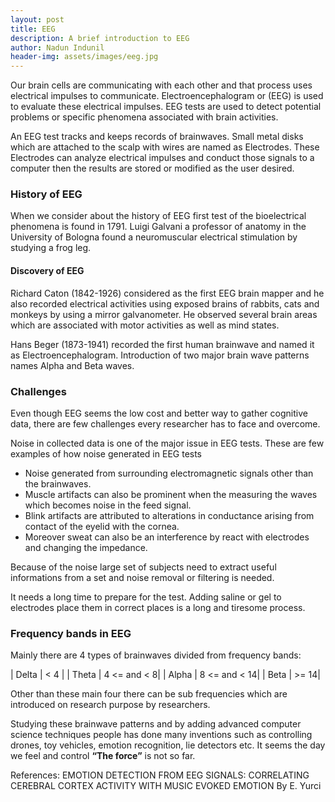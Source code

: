 ```yaml
---
layout: post
title: EEG
description: A brief introduction to EEG
author: Nadun Indunil
header-img: assets/images/eeg.jpg
---
```


Our brain cells are communicating with each other and that process uses electrical impulses to communicate. Electroencephalogram or (EEG) is used to evaluate these electrical impulses. EEG tests are used to detect potential problems or specific phenomena associated with brain activities.

An EEG test tracks and keeps records of brainwaves. Small metal disks which are attached to the scalp with wires are named as Electrodes. These Electrodes can analyze electrical impulses and conduct those signals to a computer then the results are stored or modified as the user desired.

### History of EEG

When we consider about the history of EEG first test of the bioelectrical phenomena is found in 1791. Luigi Galvani a professor of anatomy in the University of Bologna found a neuromuscular electrical stimulation by studying a frog leg.

#### Discovery of EEG

Richard Caton (1842-1926) considered as the first EEG brain mapper and he also recorded electrical activities using exposed brains of rabbits, cats and monkeys by using a mirror galvanometer. He observed several brain areas which are associated with motor activities as well as mind states.

Hans Beger (1873-1941) recorded the first human brainwave and named it as Electroencephalogram. Introduction of two major brain wave patterns names Alpha and Beta waves.

### Challenges

Even though EEG seems the low cost and better way to gather cognitive data, there are few challenges every researcher has to face and overcome.

Noise in collected data is one of the major issue in EEG tests. These are few examples of how noise generated in EEG tests

- Noise generated from surrounding electromagnetic signals other than the brainwaves.
- Muscle artifacts can also be prominent when the measuring the waves which becomes noise in the feed signal.
- Blink artifacts are attributed to alterations in conductance arising from contact of the eyelid with the cornea.
- Moreover sweat can also be an interference by react with electrodes and changing the impedance.

Because of the noise large set of subjects need to extract useful informations from a set and noise removal or filtering is needed.

It needs a long time to prepare for the test. Adding saline or gel to electrodes place them in correct places is a long and tiresome process.

### Frequency bands in EEG

Mainly there are 4 types of brainwaves divided from frequency bands:

| Delta |      < 4 |
| Theta |   4 <= and < 8|
| Alpha |    8 <= and < 14|
| Beta  |     >= 14|

Other than these main four there can be sub frequencies which are introduced on research purpose by researchers.

Studying these brainwave patterns and by adding advanced computer science techniques people has done many inventions such as controlling drones, toy vehicles, emotion recognition, lie detectors etc. It seems the day we feel and control **“The force”** is not so far.

References:
EMOTION DETECTION FROM EEG SIGNALS:
CORRELATING CEREBRAL CORTEX ACTIVITY WITH MUSIC EVOKED EMOTION
By E. Yurci
